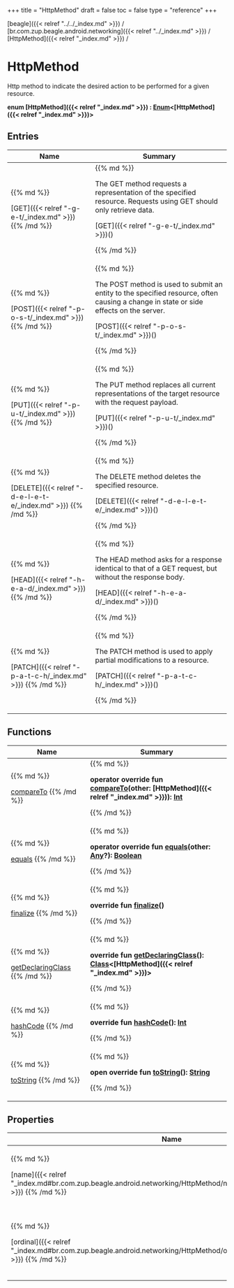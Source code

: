 +++
title = "HttpMethod"
draft = false
toc = false
type = "reference"
+++

[beagle]({{< relref "../../_index.md" >}}) / [br.com.zup.beagle.android.networking]({{< relref "../_index.md" >}}) / [HttpMethod]({{< relref "_index.md" >}}) / 



# HttpMethod  
  

Http method to indicate the desired action to be performed for a given resource.

<b>enum [HttpMethod]({{< relref "_index.md" >}}) : [Enum](https://kotlinlang.org/api/latest/jvm/stdlib/kotlin/-enum/index.html)<[HttpMethod]({{< relref "_index.md" >}})> </b>   


## Entries  
<table>
  
<thead>
<tr>
<th>
Name  
</th>
<th>
Summary  
</th>
  
</tr>
</thead>
<tbody>
<tr>
<td>
{{% md %}}

[GET]({{< relref "-g-e-t/_index.md" >}})
{{% /md %}}
</td>
<td>
{{% md %}}

  

The GET method requests a representation of the specified resource. Requests using GET should only retrieve data.

[GET]({{< relref "-g-e-t/_index.md" >}})()  
  
   

{{% /md %}}
</td>
</tr>

<tr>
<td>
{{% md %}}

[POST]({{< relref "-p-o-s-t/_index.md" >}})
{{% /md %}}
</td>
<td>
{{% md %}}

  

The POST method is used to submit an entity to the specified resource, often causing a change in state or side effects on the server.

[POST]({{< relref "-p-o-s-t/_index.md" >}})()  
  
   

{{% /md %}}
</td>
</tr>

<tr>
<td>
{{% md %}}

[PUT]({{< relref "-p-u-t/_index.md" >}})
{{% /md %}}
</td>
<td>
{{% md %}}

  

The PUT method replaces all current representations of the target resource with the request payload.

[PUT]({{< relref "-p-u-t/_index.md" >}})()  
  
   

{{% /md %}}
</td>
</tr>

<tr>
<td>
{{% md %}}

[DELETE]({{< relref "-d-e-l-e-t-e/_index.md" >}})
{{% /md %}}
</td>
<td>
{{% md %}}

  

The DELETE method deletes the specified resource.

[DELETE]({{< relref "-d-e-l-e-t-e/_index.md" >}})()  
  
   

{{% /md %}}
</td>
</tr>

<tr>
<td>
{{% md %}}

[HEAD]({{< relref "-h-e-a-d/_index.md" >}})
{{% /md %}}
</td>
<td>
{{% md %}}

  

The HEAD method asks for a response identical to that of a GET request, but without the response body.

[HEAD]({{< relref "-h-e-a-d/_index.md" >}})()  
  
   

{{% /md %}}
</td>
</tr>

<tr>
<td>
{{% md %}}

[PATCH]({{< relref "-p-a-t-c-h/_index.md" >}})
{{% /md %}}
</td>
<td>
{{% md %}}

  

The PATCH method is used to apply partial modifications to a resource.

[PATCH]({{< relref "-p-a-t-c-h/_index.md" >}})()  
  
   

{{% /md %}}
</td>
</tr>

</tbody>
</table>


## Functions  
<table>
  
<thead>
<tr>
<th>
Name  
</th>
<th>
Summary  
</th>
  
</tr>
</thead>
<tbody>
<tr>
<td>
{{% md %}}

[compareTo](https://kotlinlang.org/api/latest/jvm/stdlib/kotlin/-enum/compare-to.html)
{{% /md %}}
</td>
<td>
{{% md %}}

  
<b>operator override fun [compareTo](https://kotlinlang.org/api/latest/jvm/stdlib/kotlin/-enum/compare-to.html)(other: [HttpMethod]({{< relref "_index.md" >}})): [Int](https://kotlinlang.org/api/latest/jvm/stdlib/kotlin/-int/index.html)</b>  



{{% /md %}}
</td>
</tr>

<tr>
<td>
{{% md %}}

[equals](https://kotlinlang.org/api/latest/jvm/stdlib/kotlin/-enum/equals.html)
{{% /md %}}
</td>
<td>
{{% md %}}

  
<b>operator override fun [equals](https://kotlinlang.org/api/latest/jvm/stdlib/kotlin/-enum/equals.html)(other: [Any](https://kotlinlang.org/api/latest/jvm/stdlib/kotlin/-any/index.html)?): [Boolean](https://kotlinlang.org/api/latest/jvm/stdlib/kotlin/-boolean/index.html)</b>  



{{% /md %}}
</td>
</tr>

<tr>
<td>
{{% md %}}

[finalize](https://kotlinlang.org/api/latest/jvm/stdlib/kotlin/-enum/finalize.html)
{{% /md %}}
</td>
<td>
{{% md %}}

  
<b>override fun [finalize](https://kotlinlang.org/api/latest/jvm/stdlib/kotlin/-enum/finalize.html)()</b>  



{{% /md %}}
</td>
</tr>

<tr>
<td>
{{% md %}}

[getDeclaringClass](https://kotlinlang.org/api/latest/jvm/stdlib/kotlin/-enum/get-declaring-class.html)
{{% /md %}}
</td>
<td>
{{% md %}}

  
<b>override fun [getDeclaringClass](https://kotlinlang.org/api/latest/jvm/stdlib/kotlin/-enum/get-declaring-class.html)(): [Class](https://developer.android.com/reference/kotlin/java/lang/Class.html)<[HttpMethod]({{< relref "_index.md" >}})></b>  



{{% /md %}}
</td>
</tr>

<tr>
<td>
{{% md %}}

[hashCode](https://kotlinlang.org/api/latest/jvm/stdlib/kotlin/-enum/hash-code.html)
{{% /md %}}
</td>
<td>
{{% md %}}

  
<b>override fun [hashCode](https://kotlinlang.org/api/latest/jvm/stdlib/kotlin/-enum/hash-code.html)(): [Int](https://kotlinlang.org/api/latest/jvm/stdlib/kotlin/-int/index.html)</b>  



{{% /md %}}
</td>
</tr>

<tr>
<td>
{{% md %}}

[toString](https://kotlinlang.org/api/latest/jvm/stdlib/kotlin/-enum/to-string.html)
{{% /md %}}
</td>
<td>
{{% md %}}

  
<b>open override fun [toString](https://kotlinlang.org/api/latest/jvm/stdlib/kotlin/-enum/to-string.html)(): [String](https://kotlinlang.org/api/latest/jvm/stdlib/kotlin/-string/index.html)</b>  



{{% /md %}}
</td>
</tr>

</tbody>
</table>


## Properties  
<table>
  
<thead>
<tr>
<th>
Name  
</th>
<th>
Summary  
</th>
  
</tr>
</thead>
<tbody>
<tr>
<td>
{{% md %}}

[name]({{< relref "_index.md#br.com.zup.beagle.android.networking/HttpMethod/name/#/PointingToDeclaration/" >}})
{{% /md %}}
</td>
<td>
{{% md %}}

  <b>override val [name]({{< relref "_index.md#br.com.zup.beagle.android.networking/HttpMethod/name/#/PointingToDeclaration/" >}}): [String](https://kotlinlang.org/api/latest/jvm/stdlib/kotlin/-string/index.html)</b>   

{{% /md %}}
</td>
</tr>

<tr>
<td>
{{% md %}}

[ordinal]({{< relref "_index.md#br.com.zup.beagle.android.networking/HttpMethod/ordinal/#/PointingToDeclaration/" >}})
{{% /md %}}
</td>
<td>
{{% md %}}

  <b>override val [ordinal]({{< relref "_index.md#br.com.zup.beagle.android.networking/HttpMethod/ordinal/#/PointingToDeclaration/" >}}): [Int](https://kotlinlang.org/api/latest/jvm/stdlib/kotlin/-int/index.html)</b>   

{{% /md %}}
</td>
</tr>

</tbody>
</table>

